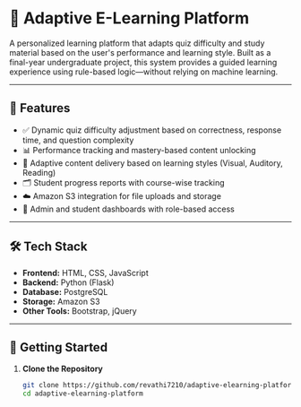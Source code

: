 # 🧠 Adaptive E-Learning Platform

A personalized learning platform that adapts quiz difficulty and study material based on the user's performance and learning style. Built as a final-year undergraduate project, this system provides a guided learning experience using rule-based logic—without relying on machine learning.

---

## 📌 Features

- ✅ Dynamic quiz difficulty adjustment based on correctness, response time, and question complexity  
- 📊 Performance tracking and mastery-based content unlocking  
- 🧠 Adaptive content delivery based on learning styles (Visual, Auditory, Reading)  
- 🗂️ Student progress reports with course-wise tracking  
- ☁️ Amazon S3 integration for file uploads and storage  
- 📄 Admin and student dashboards with role-based access  

---

## 🛠️ Tech Stack

- **Frontend:** HTML, CSS, JavaScript  
- **Backend:** Python (Flask)  
- **Database:** PostgreSQL  
- **Storage:** Amazon S3  
- **Other Tools:** Bootstrap, jQuery

---

## 🚀 Getting Started

1. **Clone the Repository**
   ```bash
   git clone https://github.com/revathi7210/adaptive-elearning-platform.git
   cd adaptive-elearning-platform
